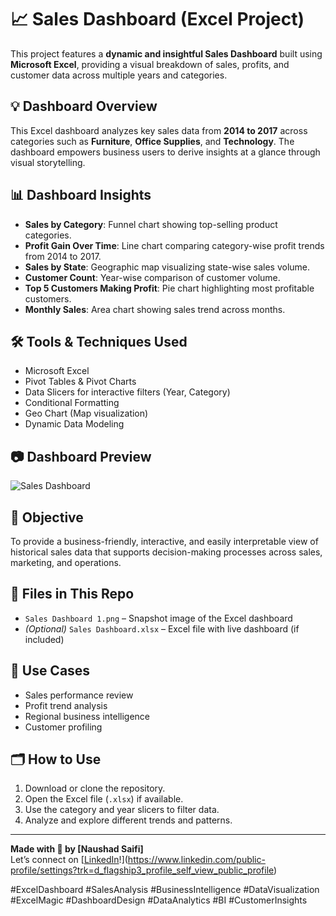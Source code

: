# 📈 Sales Dashboard (Excel Project)

This project features a **dynamic and insightful Sales Dashboard** built using **Microsoft Excel**, providing a visual breakdown of sales, profits, and customer data across multiple years and categories.

## 💡 Dashboard Overview

This Excel dashboard analyzes key sales data from **2014 to 2017** across categories such as **Furniture**, **Office Supplies**, and **Technology**. The dashboard empowers business users to derive insights at a glance through visual storytelling.

## 📊 Dashboard Insights

- **Sales by Category**: Funnel chart showing top-selling product categories.
- **Profit Gain Over Time**: Line chart comparing category-wise profit trends from 2014 to 2017.
- **Sales by State**: Geographic map visualizing state-wise sales volume.
- **Customer Count**: Year-wise comparison of customer volume.
- **Top 5 Customers Making Profit**: Pie chart highlighting most profitable customers.
- **Monthly Sales**: Area chart showing sales trend across months.

## 🛠️ Tools & Techniques Used

- Microsoft Excel
- Pivot Tables & Pivot Charts
- Data Slicers for interactive filters (Year, Category)
- Conditional Formatting
- Geo Chart (Map visualization)
- Dynamic Data Modeling

## 📷 Dashboard Preview

![Sales Dashboard](./Sales%20Dashboard%201.png)

## 🚀 Objective

To provide a business-friendly, interactive, and easily interpretable view of historical sales data that supports decision-making processes across sales, marketing, and operations.

## 📁 Files in This Repo

- `Sales Dashboard 1.png` – Snapshot image of the Excel dashboard
- *(Optional)* `Sales Dashboard.xlsx` – Excel file with live dashboard (if included)

## 🧠 Use Cases

- Sales performance review
- Profit trend analysis
- Regional business intelligence
- Customer profiling

## 🗂️ How to Use

1. Download or clone the repository.
2. Open the Excel file (`.xlsx`) if available.
3. Use the category and year slicers to filter data.
4. Analyze and explore different trends and patterns.

---

**Made with 💼 by [Naushad Saifi]**  
Let’s connect on [[LinkedIn](https://linkedin.com/)!](https://www.linkedin.com/public-profile/settings?trk=d_flagship3_profile_self_view_public_profile)

#ExcelDashboard #SalesAnalysis #BusinessIntelligence #DataVisualization #ExcelMagic #DashboardDesign #DataAnalytics #BI #CustomerInsights

